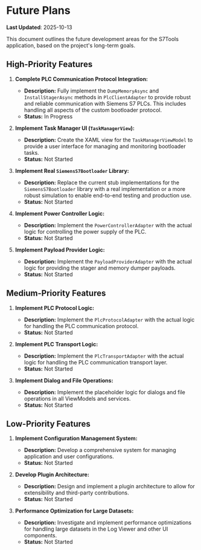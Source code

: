 # Future Plans

**Last Updated**: 2025-10-13

This document outlines the future development areas for the S7Tools application, based on the project's long-term goals.

## High-Priority Features

1.  **Complete PLC Communication Protocol Integration:**
    -   **Description:** Fully implement the `DumpMemoryAsync` and `InstallStagerAsync` methods in `PlcClientAdapter` to provide robust and reliable communication with Siemens S7 PLCs. This includes handling all aspects of the custom bootloader protocol.
    -   **Status:** In Progress

2.  **Implement Task Manager UI (`TaskManagerView`):**
    -   **Description:** Create the XAML view for the `TaskManagerViewModel` to provide a user interface for managing and monitoring bootloader tasks.
    -   **Status:** Not Started

3.  **Implement Real `SiemensS7Bootloader` Library:**
    -   **Description:** Replace the current stub implementations for the `SiemensS7Bootloader` library with a real implementation or a more robust simulation to enable end-to-end testing and production use.
    -   **Status:** Not Started

4.  **Implement Power Controller Logic:**
    -   **Description:** Implement the `PowerControllerAdapter` with the actual logic for controlling the power supply of the PLC.
    -   **Status:** Not Started

5.  **Implement Payload Provider Logic:**
    -   **Description:** Implement the `PayloadProviderAdapter` with the actual logic for providing the stager and memory dumper payloads.
    -   **Status:** Not Started

## Medium-Priority Features

1.  **Implement PLC Protocol Logic:**
    -   **Description:** Implement the `PlcProtocolAdapter` with the actual logic for handling the PLC communication protocol.
    -   **Status:** Not Started

2.  **Implement PLC Transport Logic:**
    -   **Description:** Implement the `PlcTransportAdapter` with the actual logic for handling the PLC communication transport layer.
    -   **Status:** Not Started

3.  **Implement Dialog and File Operations:**
    -   **Description:** Implement the placeholder logic for dialogs and file operations in all ViewModels and services.
    -   **Status:** Not Started

## Low-Priority Features

1.  **Implement Configuration Management System:**
    -   **Description:** Develop a comprehensive system for managing application and user configurations.
    -   **Status:** Not Started

2.  **Develop Plugin Architecture:**
    -   **Description:** Design and implement a plugin architecture to allow for extensibility and third-party contributions.
    -   **Status:** Not Started

3.  **Performance Optimization for Large Datasets:**
    -   **Description:** Investigate and implement performance optimizations for handling large datasets in the Log Viewer and other UI components.
    -   **Status:** Not Started